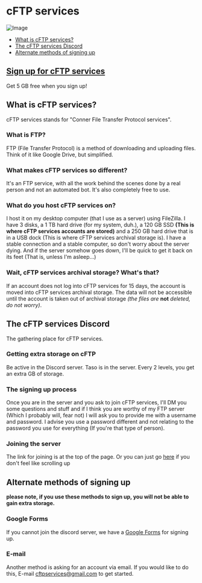 # cFTP services

![Image](https://treat.had-a.party/4faf8adc.gif)

- [What is cFTP services?](https://thewhiteboy503.github.io/cFTPservices/#what-is-cftp-services)
- [The cFTP services Discord](https://thewhiteboy503.github.io/cFTPservices/#the-cftp-services-discord)
- [Alternate methods of signing up](https://thewhiteboy503.github.io/cFTPservices/#the-cftp-services-discord)

## [Sign up for cFTP services](https://discord.gg/5BP5UnT)
Get 5 GB free when you sign up!

## What is cFTP services?
cFTP services stands for "Conner File Transfer Protocol services".

### What is FTP?
FTP (File Transfer Protocol) is a method of downloading and uploading files. Think of it like Google Drive, but simplified.

### What makes cFTP services so different?
It's an FTP service, with all the work behind the scenes done by a real person and not an automated bot. It's also completely free to use.

### What do you host cFTP services on?
I host it on my desktop computer (that I use as a server) using FileZilla. I have 3 disks, a 1 TB hard drive (for my system, duh.), a 120 GB SSD **(This is where cFTP services accounts are stored)** and a 250 GB hard drive that is in a USB dock (This is where cFTP services archival storage is). I have a stable connection and a stable computer, so don't worry about the server dying. And if the server somehow goes down, I'll be quick to get it back on its feet (That is, unless I'm asleep...)

### Wait, cFTP services archival storage? What's that?
If an account does not log into cFTP services for 15 days, the account is moved into cFTP services archival storage. The data will not be accessible until the account is taken out of archival storage *(the files are* **not** *deleted, do not worry)*.

## The cFTP services Discord
The gathering place for cFTP services.

### Getting extra storage on cFTP
Be active in the Discord server. Taso is in the server. Every 2 levels, you get an extra GB of storage.

### The signing up process
Once you are in the server and you ask to join cFTP services, I'll DM you some questions and stuff and if I think you are worthy of my FTP server (Which I probably will, fear not) I will ask you to provide me with a username and password. I advise you use a password different and not relating to the password you use for everything (If you're that type of person).

### Joining the server
The link for joining is at the top of the page. Or you can just go [here](https://discord.gg/5BP5UnT) if you don't feel like scrolling up
## Alternate methods of signing up

**please note, if you use these methods to sign up, you will not be able to gain extra storage.**

### Google Forms
If you cannot join the discord server, we have a [Google Forms](https://goo.gl/forms/Y3PiZ87OPPtrYMyl2) for signing up.

### E-mail
Another method is asking for an account via email. If you would like to do this, E-mail cftpservices@gmail.com to get started.
